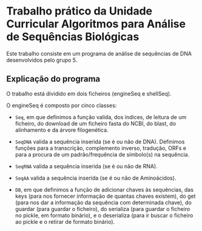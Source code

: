 # Trabalho prático da Unidade Curricular Algoritmos para Análise de Sequências Biológicas

Este trabalho consiste em um programa de análise de sequências de DNA desenvolvidos pelo grupo 5.

## Explicação do programa

O trabalho está dividido em dois ficheiros (engineSeq e shellSeq).

O engineSeq é composto por cinco classes:

* ```Seq```, em que definimos a função valida, dos índices, de leitura de um ficheiro, do download de um ficheiro fasta do NCBI, do blast, do alinhamento e da árvore filogenética.

* ```SeqDNA``` valida a sequência inserida (se é ou não de DNA). Definimos funções para a transcrição, complemento inverso, tradução, ORFs e para a procura de um padrão/frequência de símbolo(s) na sequência.

* ```SeqRNA``` valida a sequência inserida (se é ou não de RNA).

* ```SeqAA``` valida a sequência inserida (se é ou não de Aminoácidos).

* ```DB```, em que definimos a função de adicionar chaves às sequências, das keys (para nos fornecer informação de quantas chaves existem), do get (para nos dar a informação da sequência com determinada chave), do guardar (para guardar o ficheiro), do serializa (para guardar o ficheiro no pickle, em formato binário), e o deserializa (para ir buscar o ficheiro ao pickle e o retirar de formato binário).
